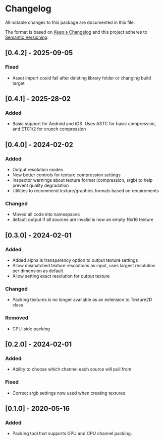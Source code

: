 # Changelog
All notable changes to this package are documented in this file.

The format is based on [Keep a Changelog](http://keepachangelog.com/en/1.0.0/)
and this project adheres to [Semantic Versioning](http://semver.org/spec/v2.0.0.html).

## [0.4.2] - 2025-09-05
### Fixed
 - Asset import could fail after deleting library folder or changing build target

## [0.4.1] - 2025-28-02
### Added
 - Basic support for Android and iOS. Uses ASTC for basic compression, and ETC1/2 for crunch compression

## [0.4.0] - 2024-02-02
### Added
 - Output resolution modes
 - New better controls for texture compression settings
 - Inspector warnings about texture format (compression, srgb) to help prevent quality degradation
 - Utilities to recommend texture/graphics formats based on requirements
### Changed
 - Moved all code into namespaces
 - default output if all sources are invalid is now an empty 16x16 texture

## [0.3.0] - 2024-02-01
### Added 
 - Added alpha is transparency option to output texture settings
 - Allow mismatched texture resolutions as input, uses largest resolution per dimension as default
 - Allow setting exact resolution for output texture
### Changed
 - Packing textures is no longer available as an extension to Texture2D class
### Removed
 - CPU-side packing

## [0.2.0] - 2024-02-01
### Added
 - Ability to choose which channel each source will pull from
### Fixed
 - Correct srgb settings now used when creating textures

## [0.1.0] - 2020-05-16
### Added
 - Packing tool that supports GPU and CPU channel packing.
